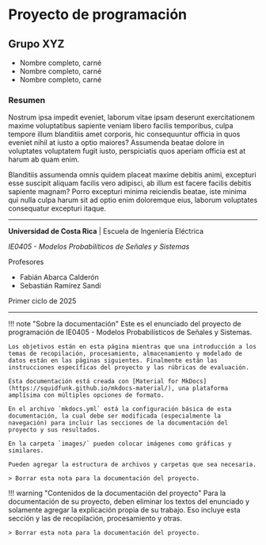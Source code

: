 # Proyecto de programación

## Grupo XYZ

- Nombre completo, carné
- Nombre completo, carné
- Nombre completo, carné

### Resumen

Nostrum ipsa impedit eveniet, laborum vitae ipsam deserunt exercitationem maxime voluptatibus sapiente veniam libero facilis temporibus, culpa tempore illum blanditiis amet corporis, hic consequuntur officia in quos eveniet nihil at iusto a optio maiores? Assumenda beatae dolore in voluptates voluptatem fugit iusto, perspiciatis quos aperiam officia est at harum ab quam enim.

Blanditiis assumenda omnis quidem placeat maxime debitis animi, excepturi esse suscipit aliquam facilis vero adipisci, ab illum est facere facilis debitis sapiente magnam? Porro excepturi minima reiciendis beatae, iste minima qui nulla culpa harum sit ad optio enim doloremque eius, laborum voluptates consequatur excepturi itaque.

---

**Universidad de Costa Rica** | Escuela de Ingeniería Eléctrica

*IE0405 - Modelos Probabilíticos de Señales y Sistemas*

Profesores 

- Fabián Abarca Calderón
- Sebastián Ramírez Sandí

Primer ciclo de 2025

---

!!! note "Sobre la documentación"
    Este es el enunciado del proyecto de programación de IE0405 - Modelos Probabilísticos de Señales y Sistemas.

    Los objetivos están en esta página mientras que una introducción a los temas de recopilación, procesamiento, almacenamiento y modelado de datos están en las páginas siguientes. Finalmente están las instrucciones específicas del proyecto y las rúbricas de evaluación.

    Esta documentación está creada con [Material for MkDocs](https://squidfunk.github.io/mkdocs-material/), una plataforma amplísima con múltiples opciones de formato.

    En el archivo `mkdocs.yml` está la configuración básica de esta documentación, la cual debe ser modificada (especialmente la navegación) para incluir las secciones de la documentación del proyecto y sus resultados.

    En la carpeta `images/` pueden colocar imágenes como gráficas y similares.

    Pueden agregar la estructura de archivos y carpetas que sea necesaria.

    > Borrar esta nota para la documentación del proyecto.

!!! warning "Contenidos de la documentación del proyecto"
    Para la documentación de su proyecto, deben eliminar los textos del enunciado y solamente agregar la explicación propia de su trabajo. Eso incluye esta sección y las de recopilación, procesamiento y otras.

    > Borrar esta nota para la documentación del proyecto.

